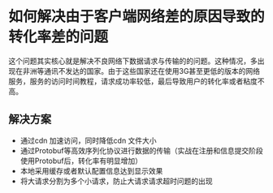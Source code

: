 # 如何解决由于客户端网络差的原因导致的转化率差的问题
这个问题其实核心就是解决不良网络下数据请求与传输的的问题。这种情况，多出现在非洲等通讯不发达的国家。由于这些国家还在使用3G甚至更低的版本的网络服务，服务的访问时间教程，请求成功率较低，最后导致用户的转化率或者粘度不高。

## 解决方案
* 通过cdn 加速访问，同时降低cdn 文件大小
* 通过Protobuf等高效序列化协议进行数据的传输（实战在注册和信息提交阶段使用Protobuf后，转化率有明显增加）
* 本地采用缓存或者默认配置信息达到显示效果
* 将大请求分割为多个小请求，防止大请求请求超时问题的出现